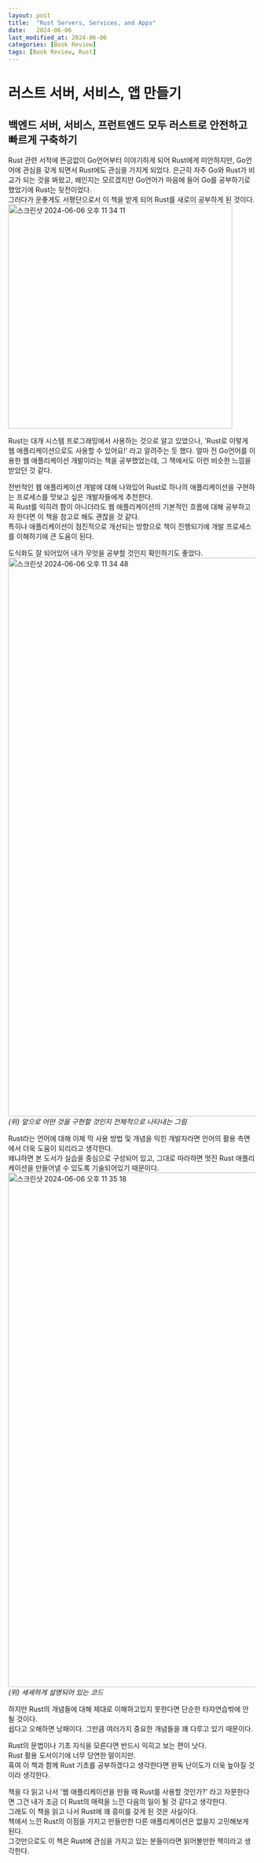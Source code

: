 ```yaml
---
layout: post
title:  "Rust Servers, Services, and Apps"
date:   2024-06-06
last_modified_at: 2024-06-06
categories: [Book Review]
tags: [Book Review, Rust]
---
```

# 러스트 서버, 서비스, 앱 만들기
## 백엔드 서버, 서비스, 프런트엔드 모두 러스트로 안전하고 빠르게 구축하기

Rust 관련 서적에 뜬금없이 Go언어부터 이야기하게 되어 Rust에게 미안하지만, Go언어에 관심을 갖게 되면서 Rust에도 관심을 가지게 되었다.
은근히 자주 Go와 Rust가 비교가 되는 것을 봐왔고, 왜인지는 모르겠지만 Go언어가 마음에 들어 Go를 공부하기로 했었기에 Rust는 뒷전이었다.   
그러다가 운좋게도 서평단으로서 이 책을 받게 되어 Rust를 새로이 공부하게 된 것이다.   
<img width="456" alt="스크린샷 2024-06-06 오후 11 34 11" src="https://github.com/oleveloper/oleveloper.github.io/assets/83587720/48fc1538-47eb-4c76-877f-83d889e010c0">

Rust는 대개 시스템 프로그래밍에서 사용하는 것으로 알고 있었으나, 'Rust로 이렇게 웹 애플리케이션으로도 사용할 수 있어요!' 라고 알려주는 듯 했다. 얼마 전 Go언어를 이용한 웹 애플리케이션 개발이라는 책을 공부했었는데, 그 책에서도 이런 비슷한 느낌을 받았던 것 같다.

전반적인 웹 애플리케이션 개발에 대해 나와있어 Rust로 하나의 애플리케이션을 구현하는 프로세스를 맛보고 싶은 개발자들에게 추천한다.   
꼭 Rust를 익히려 함이 아니더라도 웹 애플리케이션의 기본적인 흐름에 대해 공부하고자 한다면 이 책을 참고로 해도 괜찮을 것 같다.    
특히나 애플리케이션이 점진적으로 개선되는 방향으로 책이 진행되기에 개발 프로세스를 이해하기에 큰 도움이 된다.    

도식화도 잘 되어있어 내가 무엇을 공부할 것인지 확인하기도 좋았다.    
<img width="1135" alt="스크린샷 2024-06-06 오후 11 34 48" src="https://github.com/oleveloper/oleveloper.github.io/assets/83587720/aad9b728-bbdb-4db5-bd0d-2402e044baee">
*(위) 앞으로 어떤 것을 구현할 것인지 전체적으로 나타내는 그림*

Rust라는 언어에 대해 이제 막 사용 방법 및 개념을 익힌 개발자라면 언어의 활용 측면에서 더욱 도움이 되리라고 생각한다.   
왜냐하면 본 도서가 실습을 중심으로 구성되어 있고, 그대로 따라하면 멋진 Rust 애플리케이션을 만들어낼 수 있도록 기술되어있기 때문이다.    
<img width="1045" alt="스크린샷 2024-06-06 오후 11 35 18" src="https://github.com/oleveloper/oleveloper.github.io/assets/83587720/5d1c29a0-f503-49bc-8155-e73ecfae8fe7">
*(위) 세세하게 설명되어 있는 코드*

하지만 Rust의 개념들에 대해 제대로 이해하고있지 못한다면 단순한 타자연습밖에 안 될 것이다.    
쉽다고 오해하면 낭패이다. 그만큼 여러가지 중요한 개념들을 꽤 다루고 있기 때문이다.    

Rust의 문법이나 기초 지식을 모른다면 반드시 익히고 보는 편이 낫다.    
Rust 활용 도서이기에 너무 당연한 말이지만.   
혹여 이 책과 함께 Rust 기초를 공부하겠다고 생각한다면 완독 난이도가 더욱 높아질 것이라 생각한다.   

책을 다 읽고 나서 '웹 애플리케이션을 만들 때 Rust를 사용할 것인가?' 라고 자문한다면
그건 내가 조금 더 Rust의 매력을 느낀 다음의 일이 될 것 같다고 생각한다.    
그래도 이 책을 읽고 나서 Rust에 꽤 흥미를 갖게 된 것은 사실이다.    
책에서 느낀 Rust의 이점을 가지고 만들만한 다른 애플리케이션은 없을지 고민해보게 된다.    
그것만으로도 이 책은 Rust에 관심을 가지고 있는 분들이라면 읽어볼만한 책이라고 생각한다.   
